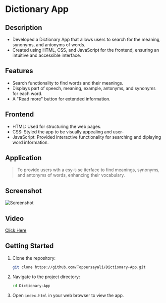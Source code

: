 # Dictionary App

## Description
- Developed a Dictionary App that allows users to search for the meaning, synonyms, and antonyms of words.
- Created using HTML, CSS, and JavaScript for the frontend, ensuring an intuitive and accessible interface.

## Features
- Search functionality to find words and their meanings.
- Displays part of speech, meaning, example, antonyms, and synonyms for each word.
- A "Read more" button for extended information.

## Frontend
- HTML: Used for structuring the web pages.
- CSS: Styled the app to be visually appealing and user-
- JavaScript: Provided interactive functionality for searching and diplaying word information.
## Application
> To provide users wth a esy-t-se iterface to find meanings, synonyms, and antonyms of words, enhancing their vocabulary.
## Screenshot 

![Screenshot](https://github.com/Toppersayali/Dictionary-App/commit/IMG-20240801-WA0003.jpg)


## Video

[Click Here](https://github.com/Toppersayali/Dictionary-App/commit/VID-20240801-WA0004.mp4)

## Getting Started

1. Clone the repository:
    ```sh
    git clone https://github.com/Toppersayali/Dictionary-App.git
    ```

2. Navigate to the project directory:
    ```sh
    cd Dictionary-App
    ```

3. Open `index.html` in your web browser to view the app.

